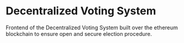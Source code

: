 # Decentralized Voting System
Frontend of the Decentralized Voting System built over the ethereum blockchain to ensure open and secure election procedure.
